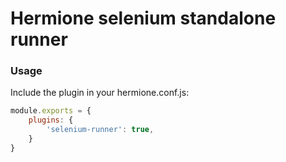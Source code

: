 # Hermione selenium standalone runner

### Usage

Include the plugin in your hermione.conf.js:

```js
module.exports = {
    plugins: {
        'selenium-runner': true,
    }
}
```
